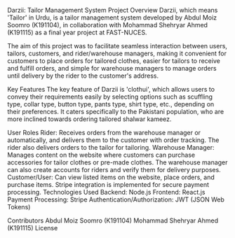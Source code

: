 Darzii: Tailor Management System
Project Overview
Darzii, which means 'Tailor' in Urdu, is a tailor management system developed by Abdul Moiz Soomro (K191104), in collaboration with Mohammad Shehryar Ahmed (K191115) as a final year project at FAST-NUCES.

The aim of this project was to facilitate seamless interaction between users, tailors, customers, and rider/warehouse managers, making it convenient for customers to place orders for tailored clothes, easier for tailors to receive and fulfill orders, and simple for warehouse managers to manage orders until delivery by the rider to the customer's address.

Key Features
The key feature of Darzii is 'clothui', which allows users to convey their requirements easily by selecting options such as scuffling type, collar type, button type, pants type, shirt type, etc., depending on their preferences. It caters specifically to the Pakistani population, who are more inclined towards ordering tailored shalwar kameez.

User Roles
Rider: Receives orders from the warehouse manager or automatically, and delivers them to the customer with order tracking. The rider also delivers orders to the tailor for tailoring.
Warehouse Manager: Manages content on the website where customers can purchase accessories for tailor clothes or pre-made clothes. The warehouse manager can also create accounts for riders and verify them for delivery purposes.
Customer/User: Can view listed items on the website, place orders, and purchase items. Stripe integration is implemented for secure payment processing.
Technologies Used
Backend: Node.js
Frontend: React.js
Payment Processing: Stripe
Authentication/Authorization: JWT (JSON Web Tokens)

Contributors
Abdul Moiz Soomro (K191104)
Mohammad Shehryar Ahmed (K191115)
License
